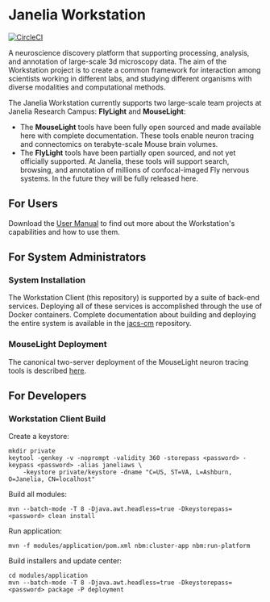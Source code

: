 # Janelia Workstation

[![CircleCI](https://circleci.com/gh/JaneliaSciComp/workstation.svg?style=svg)](https://circleci.com/gh/JaneliaSciComp/workstation)

A neuroscience discovery platform that supporting processing, analysis, and annotation of large-scale 3d microscopy data. The aim of the Workstation project is to create a common framework for interaction among scientists working in different labs, and studying different organisms with diverse modalities and computational methods.

The Janelia Workstation currently supports two large-scale team projects at Janelia Research Campus: **FlyLight** and **MouseLight**:
* The **MouseLight** tools have been fully open sourced and made available here with complete documentation. These tools enable neuron tracing and connectomics on terabyte-scale Mouse brain volumes. 
* The **FlyLight** tools have been partially open sourced, and not yet officially supported. At Janelia, these tools will support search, browsing, and annotation of millions of confocal-imaged Fly nervous systems. In the future they will be fully released here.

## For Users

Download the [User Manual](https://www.dropbox.com/s/kpf3yw35ts9y2y4/Janelia%20Workstation%20User%20Manual.pdf?dl=1) 
to find out more about the Workstation's capabilities and how to use them.

## For System Administrators

### System Installation

The Workstation Client (this repository) is supported by a suite of back-end services. Deploying all of these services is accomplished through the use of Docker containers. Complete documentation about building and deploying the entire system is available in the [jacs-cm](https://github.com/JaneliaSciComp/jacs-cm) repository.

### MouseLight Deployment

The canonical two-server deployment of the MouseLight neuron tracing tools is described [here](https://github.com/JaneliaSciComp/jacs-cm/blob/master/docs/MouseLightDeployment.md). 

## For Developers

### Workstation Client Build 

Create a keystore:
```
mkdir private
keytool -genkey -v -noprompt -validity 360 -storepass <password> -keypass <password> -alias janeliaws \
    -keystore private/keystore -dname "C=US, ST=VA, L=Ashburn, O=Janelia, CN=localhost"
```

Build all modules:
```
mvn --batch-mode -T 8 -Djava.awt.headless=true -Dkeystorepass=<password> clean install
```

Run application:
```
mvn -f modules/application/pom.xml nbm:cluster-app nbm:run-platform
```

Build installers and update center:
```
cd modules/application
mvn --batch-mode -T 8 -Djava.awt.headless=true -Dkeystorepass=<password> package -P deployment
```

